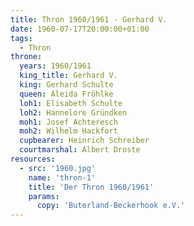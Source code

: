 ```yaml
---
title: Thron 1960/1961 - Gerhard V.
date: 1960-07-17T20:00:00+01:00
tags:
  - Thron
throne:
  years: 1960/1961
  king_title: Gerhard V.
  king: Gerhard Schulte
  queen: Aleida Fröhlke
  loh1: Elisabeth Schulte
  loh2: Hannelore Gründken
  moh1: Josef Achteresch
  moh2: Wilhelm Hackfort
  cupbearer: Heinrich Schreiber
  courtmarshal: Albert Droste
resources:
  - src: '1960.jpg'
    name: 'thron-1'
    title: 'Der Thron 1960/1961'
    params:
      copy: 'Buterland-Beckerhook e.V.'
---
```

